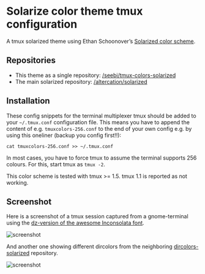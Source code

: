 # Solarize color theme tmux configuration

A tmux solarized theme using Ethan Schoonover’s [Solarized color scheme](http://ethanschoonover.com/solarized).

## Repositories
  * This theme as a single repository: [/seebi/tmux-colors-solarized](https://github.com/seebi/tmux-colors-solarized)
  * The main solarized repository: [/altercation/solarized](https://github.com/altercation/solarized)

## Installation
These config snippets for the terminal multiplexer tmux should be added to your `~/.tmux.conf` configuration file.
This means you have to append the content of e.g. `tmuxcolors-256.conf` to the end of your own config e.g. by using this oneliner (backup you config first!!):

    cat tmuxcolors-256.conf >> ~/.tmux.conf

In most cases, you have to force tmux to assume the terminal supports 256 colours.
For this, start tmux as `tmux -2`.

This color scheme is tested with tmux >= 1.5. tmux 1.1 is reported as not working.

## Screenshot
Here is a screenshot of a tmux session captured from a gnome-terminal using the [dz-version of the awesome Inconsolata font](http://nodnod.net/2009/feb/12/adding-straight-single-and-double-quotes-inconsola/).

![screenshot](https://github.com/seebi/tmux-colors-solarized/raw/master/tmuxcolors.png)

And another one showing different dircolors from the neighboring [dircolors-solarized](https://github.com/seebi/dircolors-solarized) repository.

![screenshot](https://github.com/seebi/dircolors-solarized/raw/master/img/dircolors.256dark.png)
